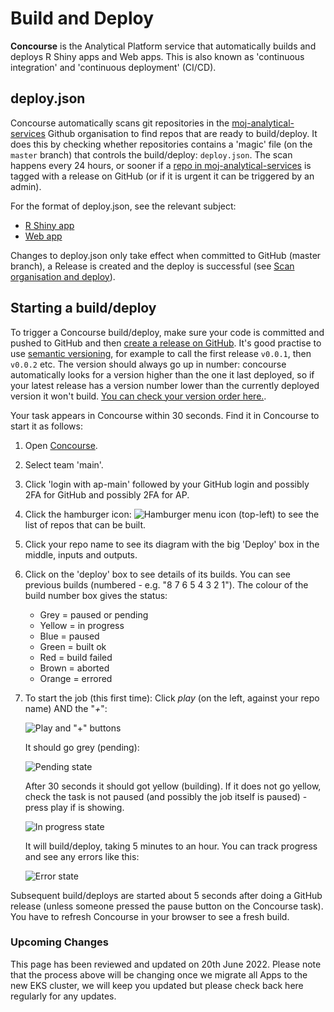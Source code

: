 # Build and Deploy

**Concourse** is the Analytical Platform service that automatically builds and deploys R Shiny apps and Web apps. This is also known as 'continuous integration' and 'continuous deployment' (CI/CD).

## deploy.json

Concourse automatically scans git repositories in the [moj-analytical-services](https://github.com/moj-analytical-services/) Github organisation to find repos that are ready to build/deploy.  It does this by checking whether repositories contains a 'magic' file (on the `master` branch) that controls the build/deploy: `deploy.json`. The scan happens every 24 hours, or sooner if a [repo in moj-analytical-services](https://github.com/moj-analytical-services) is tagged with a release on GitHub (or if it is urgent it can be triggered by an admin).

For the format of deploy.json, see the relevant subject:

* [R Shiny app](../rshiny-app.html)
* [Web app](../static-app.html)

Changes to deploy.json only take effect when committed to GitHub (master branch), a Release is created and the deploy is successful (see [Scan organisation and deploy](/static-app.html#scan-organisation-and-deploy)).

## Starting a build/deploy

To trigger a Concourse build/deploy, make sure your code is committed and pushed to GitHub and then [create a release on GitHub](https://help.github.com/articles/creating-releases/). It's good practise to use [semantic versioning](https://semver.org/), for example to call the first release `v0.0.1`, then `v0.0.2` etc. The version should always go up in number: concourse automatically looks for a version higher than the one it last deployed, so if your latest release has a version number lower than the currently deployed version it won't build. [You can check your version order here.](https://semvercompare.azurewebsites.net/).

Your task appears in Concourse within 30 seconds. Find it in Concourse to start it as follows:

1. Open [Concourse](https://concourse.services.alpha.mojanalytics.xyz).
2. Select team 'main'.
3. Click 'login with ap-main' followed by your GitHub login and possibly 2FA for GitHub and possibly 2FA for AP.
4. Click the hamburger icon: ![Hamburger menu icon](images/build_and_deploy/concourse_menu.png) (top-left) to see the list of repos that can be built.
5. Click your repo name to see its diagram with the big 'Deploy' box in the middle, inputs and outputs.
6. Click on the 'deploy' box to see details of its builds. You can see previous builds (numbered - e.g. "8 7 6 5 4 3 2 1"). The colour of the build number box gives the status:
    * Grey = paused or pending
    * Yellow = in progress
    * Blue = paused
    * Green = built ok
    * Red = build failed
    * Brown = aborted
    * Orange = errored
7. To start the job (this first time): Click *play* (on the left, against your repo name) AND the "*+*":

    ![Play and "+" buttons](images/build_and_deploy/concourse_new_build.png)

    It should go grey (pending):

    ![Pending state](images/build_and_deploy/concourse_pending.png)

    After 30 seconds it should got yellow (building). If it does not go yellow, check the task is not paused (and possibly the job itself is paused) - press play if is showing.

    ![In progress state](images/build_and_deploy/concourse_in_progress.png)

    It will build/deploy, taking 5 minutes to an hour. You can track progress and see any errors like this:

    ![Error state](images/build_and_deploy/concourse_error.png)

Subsequent build/deploys are started about 5 seconds after doing a GitHub release (unless someone pressed the pause button on the Concourse task). You have to refresh Concourse in your browser to see a fresh build.

### Upcoming Changes
This page has been reviewed and updated on 20th June 2022. Please note that the process above will be changing once we migrate all Apps to the new EKS cluster, we will keep you updated but please check back here regularly for any updates.

